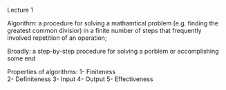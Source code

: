 Lecture 1 

Algorithm: a procedure for solving a mathamtical problem (e.g. finding the greatest common divisior) in a finite number of steps that frequently involved repetition of an operation; 

Broadly: a step-by-step procedure for solving a porblem or accomplishing some end 

Properties of algorithms: 
1- Finiteness </br>
2- Definiteness 
3- Input 
4- Output 
5- Effectiveness 